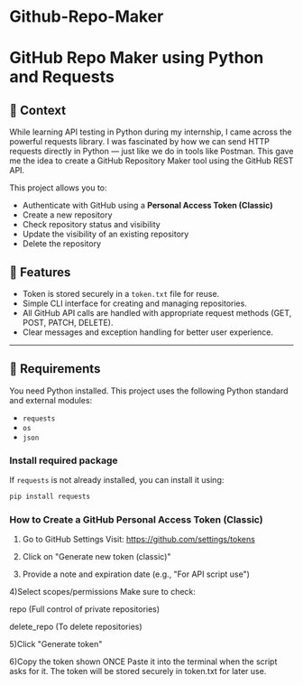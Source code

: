 # Github-Repo-Maker
# GitHub Repo Maker using Python and Requests

## 📘 Context

While learning API testing in Python during my internship, I came across the powerful requests library. I was fascinated by how we can send HTTP requests directly in Python — just like we do in tools like Postman. This gave me the idea to create a GitHub Repository Maker tool using the GitHub REST API.

This project allows you to:
- Authenticate with GitHub using a **Personal Access Token (Classic)**
- Create a new repository
- Check repository status and visibility
- Update the visibility of an existing repository
- Delete the repository

## 🚀 Features

- Token is stored securely in a `token.txt` file for reuse.
- Simple CLI interface for creating and managing repositories.
- All GitHub API calls are handled with appropriate request methods (GET, POST, PATCH, DELETE).
- Clear messages and exception handling for better user experience.

---

## 🔧 Requirements

You need Python installed. This project uses the following Python standard and external modules:

- `requests`
- `os`
- `json`

### Install required package

If `requests` is not already installed, you can install it using:

```bash
pip install requests
```

 ### How to Create a GitHub Personal Access Token (Classic)

1) Go to GitHub Settings
Visit: https://github.com/settings/tokens

2) Click on "Generate new token (classic)"

3) Provide a note and expiration date (e.g., "For API script use")

4)Select scopes/permissions
Make sure to check:

repo (Full control of private repositories)

delete_repo (To delete repositories)

5)Click "Generate token"

6)Copy the token shown ONCE
Paste it into the terminal when the script asks for it. The token will be stored securely in token.txt for later use.



